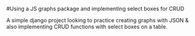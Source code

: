 #Using a JS graphs package and implementing select boxes for CRUD

A simple django project looking to practice creating graphs with JSON & also implementing CRUD functions with select boxes on a table.